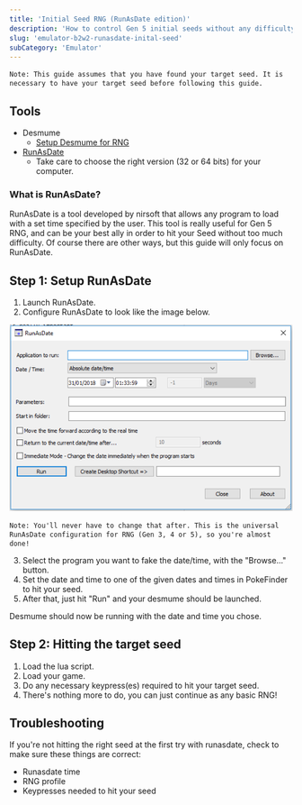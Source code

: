 ```yaml
---
title: 'Initial Seed RNG (RunAsDate edition)'
description: 'How to control Gen 5 initial seeds without any difficulty'
slug: 'emulator-b2w2-runasdate-inital-seed'
subCategory: 'Emulator'
---
```


```
Note: This guide assumes that you have found your target seed. It is necessary to have your target seed before following this guide.
```

## Tools

- Desmume
  - [Setup Desmume for RNG](https://www.pokemonrng.com/desmume-setup)
- [RunAsDate](https://www.nirsoft.net/utils/run_as_date.html)
  - Take care to choose the right version (32 or 64 bits) for your computer.

### What is RunAsDate?

RunAsDate is a tool developed by nirsoft that allows any program to load with a set time specified by the user. This tool is really useful for Gen 5 RNG, and can be your best ally in order to hit your Seed without too much difficulty. Of course there are other ways, but this guide will only focus on RunAsDate.

## Step 1: Setup RunAsDate

1. Launch RunAsDate.
2. Configure RunAsDate to look like the image below.

![Setup](../../images/Black2-and-White2/Initial-Seed/Setup.png)

```
Note: You'll never have to change that after. This is the universal RunAsDate configuration for RNG (Gen 3, 4 or 5), so you're almost done!
```

3. Select the program you want to fake the date/time, with the "Browse..." button.
4. Set the date and time to one of the given dates and times in PokeFinder to hit your seed.
5. After that, just hit "Run" and your desmume should be launched.

Desmume should now be running with the date and time you chose.

## Step 2: Hitting the target seed

1. Load the lua script.
2. Load your game.
3. Do any necessary keypress(es) required to hit your target seed.
4. There's nothing more to do, you can just continue as any basic RNG!

## Troubleshooting

If you're not hitting the right seed at the first try with runasdate, check to make sure these things are correct:

- Runasdate time
- RNG profile
- Keypresses needed to hit your seed
